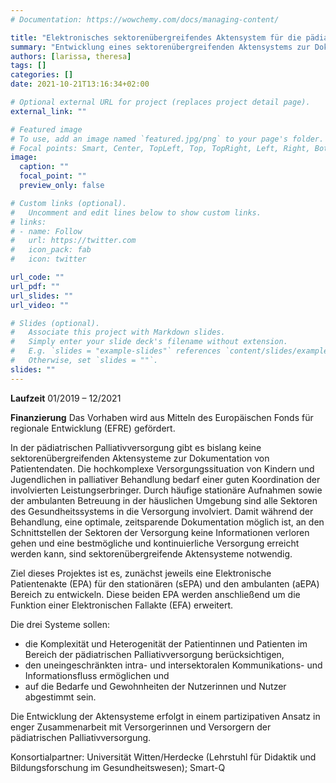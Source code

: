 ```yaml
---
# Documentation: https://wowchemy.com/docs/managing-content/

title: "Elektronisches sektorenübergreifendes Aktensystem für die pädiatrische Palliativversorgung"
summary: "Entwicklung eines sektorenübergreifenden Aktensystems zur Dokumentation von Patientendaten"
authors: [larissa, theresa]
tags: []
categories: []
date: 2021-10-21T13:16:34+02:00

# Optional external URL for project (replaces project detail page).
external_link: ""

# Featured image
# To use, add an image named `featured.jpg/png` to your page's folder.
# Focal points: Smart, Center, TopLeft, Top, TopRight, Left, Right, BottomLeft, Bottom, BottomRight.
image:
  caption: ""
  focal_point: ""
  preview_only: false

# Custom links (optional).
#   Uncomment and edit lines below to show custom links.
# links:
# - name: Follow
#   url: https://twitter.com
#   icon_pack: fab
#   icon: twitter

url_code: ""
url_pdf: ""
url_slides: ""
url_video: ""

# Slides (optional).
#   Associate this project with Markdown slides.
#   Simply enter your slide deck's filename without extension.
#   E.g. `slides = "example-slides"` references `content/slides/example-slides.md`.
#   Otherwise, set `slides = ""`.
slides: ""
---
```

**Laufzeit** 01/2019 – 12/2021

**Finanzierung** Das Vorhaben wird aus Mitteln des Europäischen Fonds für regionale Entwicklung (EFRE) gefördert.

In der pädiatrischen Palliativversorgung gibt es bislang keine sektorenübergreifenden Aktensysteme zur Dokumentation von Patientendaten. Die hochkomplexe Versorgungssituation von Kindern und Jugendlichen in palliativer Behandlung bedarf einer guten Koordination der involvierten Leistungserbringer. Durch häufige stationäre Aufnahmen sowie der ambulanten Betreuung in der häuslichen Umgebung sind alle Sektoren des Gesundheitssystems in die Versorgung involviert. Damit während der Behandlung, eine optimale, zeitsparende Dokumentation möglich ist, an den Schnittstellen der Sektoren der Versorgung keine Informationen verloren gehen und eine bestmögliche und kontinuierliche Versorgung erreicht werden kann, sind sektorenübergreifende Aktensysteme notwendig.

Ziel dieses Projektes ist es, zunächst jeweils eine Elektronische Patientenakte (EPA) für den stationären (sEPA) und den ambulanten (aEPA) Bereich zu entwickeln. Diese beiden EPA werden anschließend um die Funktion einer Elektronischen Fallakte (EFA) erweitert.

Die drei Systeme sollen:
- die Komplexität und Heterogenität der Patientinnen und Patienten im Bereich der pädiatrischen Palliativversorgung berücksichtigen,
- den uneingeschränkten intra- und intersektoralen Kommunikations- und Informationsfluss ermöglichen und
- auf die Bedarfe und Gewohnheiten der Nutzerinnen und Nutzer abgestimmt sein.

Die Entwicklung der Aktensysteme erfolgt in einem partizipativen Ansatz in enger Zusammenarbeit mit Versorgerinnen und Versorgern der pädiatrischen Palliativversorgung.

Konsortialpartner: Universität Witten/Herdecke (Lehrstuhl für Didaktik und Bildungsforschung im Gesundheitswesen); Smart-Q